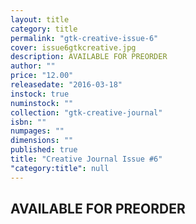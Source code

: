 ```yaml
---
layout: title
category: title
permalink: "gtk-creative-issue-6"
cover: issue6gtkcreative.jpg
description: AVAILABLE FOR PREORDER
author: ""
price: "12.00"
releasedate: "2016-03-18"
instock: true
numinstock: ""
collection: "gtk-creative-journal"
isbn: ""
numpages: ""
dimensions: ""
published: true
title: "Creative Journal Issue #6"
"category:title": null
---
```





## AVAILABLE FOR PREORDER

